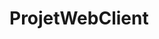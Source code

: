 # ProjetWebClient

<!-- Jeu Memory

-Lancer le fichier index.html 

Règles :

Retourner deux cartes. Si les images sont identiques, le jeu laisse les cartes visibles.
Si les images sont différentes, les cartes se retournent faces cachées là ou elles étaient.
La partie est terminée lorsque toute les cartes ont été assemblées par paires.

Bonne partie ! -->